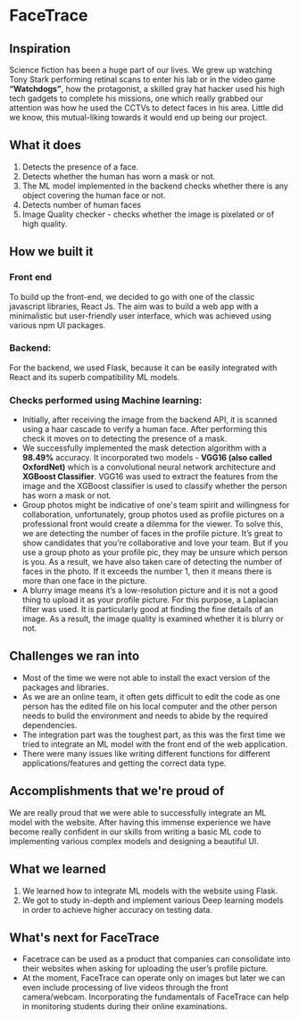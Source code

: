 # FaceTrace

## Inspiration
Science fiction has been a huge part of our lives. We grew up watching Tony Stark performing retinal scans to enter his lab or in the video game **“Watchdogs”**, how the protagonist, a skilled gray hat hacker used his high tech gadgets to complete his missions, one which really grabbed our attention was how he used the CCTVs to detect faces in his area. Little did we know, this mutual-liking towards it would end up being our project. 


## What it does
1.  Detects the presence of a face.
2. Detects whether the human has worn a mask or not.
3. The ML model implemented in the backend checks whether there is any object covering the human face or not.
4. Detects number of human faces
5. Image Quality checker - checks whether the image is pixelated or of high quality.


## How we built it

### Front end
To build up the front-end, we decided to go with one of the classic javascript libraries, React Js. The aim was to build a web app with a minimalistic but user-friendly user interface, which was achieved using various npm UI packages.

### Backend:
For the backend, we used Flask, because it can be easily integrated with React and its superb compatibility ML models.
 
### Checks performed using Machine learning:
- Initially, after receiving the image from the backend API, it is scanned using a haar cascade to verify a human face. After performing this check it moves on to detecting the presence of a mask.
- We successfully implemented the mask detection algorithm with a **98.49%** accuracy. It incorporated two models - **VGG16 (also called OxfordNet)** which is a convolutional neural network architecture and **XGBoost Classifier**. VGG16 was used to extract the features from the image and the XGBoost classifier is used to classify whether the person has worn a mask or not.
- Group photos might be indicative of one's team spirit and willingness for collaboration, unfortunately, group photos used as profile pictures on a professional front would create a dilemma for the viewer. To solve this, we are detecting the number of faces in the profile picture. It’s great to show candidates that you’re collaborative and love your team. But if you use a group photo as your profile pic, they may be unsure which person is you. As a result, we have also taken care of detecting the number of faces in the photo. If it exceeds the number 1, then it means there is more than one face in the picture.
- A blurry image means it’s a low-resolution picture and it is not a good thing to upload it as your profile picture. For this purpose, a Laplacian filter was used. It is particularly good at finding the fine details of an image. As a result, the image quality is examined whether it is blurry or not.


## Challenges we ran into
- Most of the time we were not able to install the exact version of the packages and libraries. 
- As we are an online team, it often gets difficult to edit the code as one person has the edited file on his local computer and the other person needs to build the environment and needs to abide by the required dependencies.
- The integration part was the toughest part, as this was the first time we tried to integrate an ML model with the front end of the web application.
-  There were many issues like writing different functions for different applications/features and getting the correct data type.


## Accomplishments that we're proud of
We are really proud that we were able to successfully integrate an ML model with the website. After having this immense experience we have become really confident in our skills from writing a basic ML code to implementing various complex models and designing a beautiful UI.

## What we learned
1. We learned how to integrate ML models with the website using Flask.
2. We got to study in-depth and implement various Deep learning models in order to achieve higher accuracy on testing data. 


## What's next for FaceTrace
- Facetrace can be used as a product that companies can consolidate into their websites when asking for uploading the user’s profile picture. 
- At the moment, FaceTrace can operate only on images but later we can even include processing of live videos through the front camera/webcam. Incorporating the fundamentals of FaceTrace can help in monitoring students during their online examinations.
